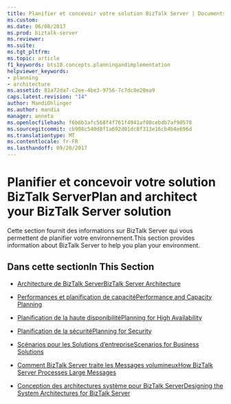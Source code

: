 ```yaml
---
title: Planifier et concevoir votre solution BizTalk Server | Documents Microsoft
ms.custom: 
ms.date: 06/08/2017
ms.prod: biztalk-server
ms.reviewer: 
ms.suite: 
ms.tgt_pltfrm: 
ms.topic: article
f1_keywords: bts10.concepts.planningandimplementation
helpviewer_keywords:
- planning
- architecture
ms.assetid: 81a72da7-c2ee-4be3-9756-7c7dc8e20ea9
caps.latest.revision: "14"
author: MandiOhlinger
ms.author: mandia
manager: anneta
ms.openlocfilehash: f6b6b3afc568f4f761f4941af00cebdb7af90578
ms.sourcegitcommit: cb908c540d8f1a692d01dc8f313e16cb4b4e696d
ms.translationtype: MT
ms.contentlocale: fr-FR
ms.lasthandoff: 09/20/2017
---
```

# <a name="plan-and-architect-your-biztalk-server-solution"></a><span data-ttu-id="8790b-102">Planifier et concevoir votre solution BizTalk Server</span><span class="sxs-lookup"><span data-stu-id="8790b-102">Plan and architect your BizTalk Server solution</span></span>
<span data-ttu-id="8790b-103">Cette section fournit des informations sur BizTalk Server qui vous permettent de planifier votre environnement.</span><span class="sxs-lookup"><span data-stu-id="8790b-103">This section provides information about BizTalk Server to help you plan your environment.</span></span>  
  
## <a name="in-this-section"></a><span data-ttu-id="8790b-104">Dans cette section</span><span class="sxs-lookup"><span data-stu-id="8790b-104">In This Section</span></span>  
  
-   [<span data-ttu-id="8790b-105">Architecture de BizTalk Server</span><span class="sxs-lookup"><span data-stu-id="8790b-105">BizTalk Server Architecture</span></span>](../core/biztalk-server-architecture.md)  
  
-   [<span data-ttu-id="8790b-106">Performances et planification de capacité</span><span class="sxs-lookup"><span data-stu-id="8790b-106">Performance and Capacity Planning</span></span>](../core/performance-and-capacity-planning.md)  
  
-   [<span data-ttu-id="8790b-107">Planification de la haute disponibilité</span><span class="sxs-lookup"><span data-stu-id="8790b-107">Planning for High Availability</span></span>](../core/planning-for-high-availability3.md)  
  
-   [<span data-ttu-id="8790b-108">Planification de la sécurité</span><span class="sxs-lookup"><span data-stu-id="8790b-108">Planning for Security</span></span>](../core/planning-for-security.md)  
  
-   [<span data-ttu-id="8790b-109">Scénarios pour les Solutions d’entreprise</span><span class="sxs-lookup"><span data-stu-id="8790b-109">Scenarios for Business Solutions</span></span>](../core/scenarios-for-business-solutions.md)  
  
-   [<span data-ttu-id="8790b-110">Comment BizTalk Server traite les Messages volumineux</span><span class="sxs-lookup"><span data-stu-id="8790b-110">How BizTalk Server Processes Large Messages</span></span>](../core/how-biztalk-server-processes-large-messages.md)  
  
-   [<span data-ttu-id="8790b-111">Conception des architectures système pour BizTalk Server</span><span class="sxs-lookup"><span data-stu-id="8790b-111">Designing the System Architectures for BizTalk Server</span></span>](../core/designing-the-system-architectures-for-biztalk-server.md)